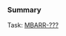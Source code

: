 ### Summary

Task: [MBARR-???](https://saritasa.atlassian.net/browse/MBARR-???)

<!--
Description should contain link to valid task in Jira, short description of the implemented feature.
Please ensure that actions passed.
-->
